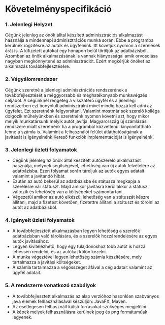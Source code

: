 # Követelményspecifikáció

### 1. Jelenlegi Helyzet
    
   Cégünk jelenleg az önök álltal készített adminisztrációs alkalmazást használja a mindennapi adminisztrációs munka során.
  Ebbe a programba kerülnek rögzítésre az autók és ügyfeleink. Itt követjük nyomon a szerelések árát is. A kifizetett autókat
  egy hónapon belül töröljük az adatbázisból. Azomban az önök alkalmazásának is vannak hiányosságai amik orvosolása nagyban megkönnyítené az adminisztrációt.
  Ezért megkérjük önöket az alkalmazás továbbfejlesztésére. 
  
### 2. Vágyálomrendszer

   Cégünk szeretné a jelenlegi adminisztrációs rendszerének a továbbfejlesztését a méggyorsabb és méghatékonyabb munkavégzés céljából. A cégünknél rengeteg a visszatérő ügyfél és a jelenlegi rendszerben ezt bonyolult adminisztrálni mivel mindíg hozzá kell adni az ügyfelet. Ezt szeretnénk felgyorsítani.
   Valamint mostmár sok szerelő kolléga dolgozik műhelyünkben és szeretnénk nyomon követni azt, hogy mikor melyik munkatársunk melyik autót javítja. Magyarország új számlázási rendszere miatt szeretnénk ha a programból közvetlenül kinyomtattható lenne a számla is. Valamint a felhasználói felület átláthatóságának a javítását is igényelnénk
   Kereső funkciók implementációját is igényelnénk.

### 3. Jelenlegi üzleti folyamatok

 * Cégünk jelenleg az önök által készített autószerelő alkalmazást használja, melynek segítségével, lehetőség van új autók felvételére az adatbázisba. Ezen folyamat során tároljuk az autók egyes adatait valamint a javítandó hibát.
 * Ezután az autó bekerül az adatbázisba és státusza megkapja a szerelésre vár státuszt. Majd amikor javításra kerül akkor a státusz változik és lehetőség van a költségeket számontartani.
 * Végezetül amikor az autó elkészül lehetőség van a státuszát készre állítani, majd a fizetést követően, fizetettre állítani a státuszt és törölni az autót az adatbázisból.

### 4. Igényelt üzleti folyamatok

 * A továbbfejlesztett alkalmazásban legyen lehetőség a szerelők adatbázisban való tárolására, és a szerelők hozzárendelésére az egyes autók javításához.
 * Legyen kivitelezhető, hogy egy tulajdonoshoz több autót is hozzá lehessen rendelni, és az autókat külön kezelni.
 * A munka végeztével legyen lehetőség számla készítésére, mely tartalmazza a javítási költségeket.
 * A számla tartalmazza a végösszeget áfával a cég adatait valamint az ügyfél adatait.

### 5. A rendszerre vonatkozó szabályok

 * A továbbfejlesztett alkalmazás az alap verzióhoz hasonlóan szabványos java elemek felhasználásával készüljön: JavaFX, Maven.
 * Az esetlegesen felhasznált külső forrásokat szükséges megjelölni.
 * A képek melyek felhasználásra kerülnek jpeg és png formátumúak legyenek.

